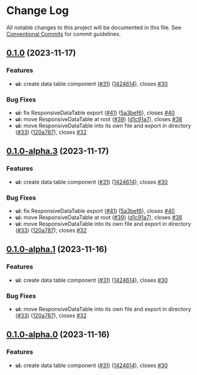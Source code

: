 # Change Log

All notable changes to this project will be documented in this file.
See [Conventional Commits](https://conventionalcommits.org) for commit guidelines.

## [0.1.0](https://github.com/galaxymesh/galaxymesh/compare/@galaxymesh/ui@0.0.1...@galaxymesh/ui@0.1.0) (2023-11-17)


### Features

* **ui:** create data table component ([#31](https://github.com/galaxymesh/galaxymesh/issues/31)) ([1424614](https://github.com/galaxymesh/galaxymesh/commit/1424614cf42b8c2ed110aff5c00db321a8ed5a52)), closes [#30](https://github.com/galaxymesh/galaxymesh/issues/30)


### Bug Fixes

* **ui:** fix ResponsiveDataTable export ([#41](https://github.com/galaxymesh/galaxymesh/issues/41)) ([5a3bef6](https://github.com/galaxymesh/galaxymesh/commit/5a3bef608f7dfd93a78b53b6afde048a7dfce915)), closes [#40](https://github.com/galaxymesh/galaxymesh/issues/40)
* **ui:** move ResponsiveDataTable at root ([#39](https://github.com/galaxymesh/galaxymesh/issues/39)) ([d1c91a7](https://github.com/galaxymesh/galaxymesh/commit/d1c91a723eebfb797a1919ae2a4c5dfe33cab79a)), closes [#38](https://github.com/galaxymesh/galaxymesh/issues/38)
* **ui:** move ResponsiveDataTable into its own file and export in directory ([#33](https://github.com/galaxymesh/galaxymesh/issues/33)) ([120a787](https://github.com/galaxymesh/galaxymesh/commit/120a78721d2bafa190ba58604a09b26c0894a69e)), closes [#32](https://github.com/galaxymesh/galaxymesh/issues/32)



## [0.1.0-alpha.3](https://github.com/galaxymesh/galaxymesh/compare/@galaxymesh/ui@0.0.1...@galaxymesh/ui@0.1.0-alpha.3) (2023-11-17)


### Features

* **ui:** create data table component ([#31](https://github.com/galaxymesh/galaxymesh/issues/31)) ([1424614](https://github.com/galaxymesh/galaxymesh/commit/1424614cf42b8c2ed110aff5c00db321a8ed5a52)), closes [#30](https://github.com/galaxymesh/galaxymesh/issues/30)


### Bug Fixes

* **ui:** fix ResponsiveDataTable export ([#41](https://github.com/galaxymesh/galaxymesh/issues/41)) ([5a3bef6](https://github.com/galaxymesh/galaxymesh/commit/5a3bef608f7dfd93a78b53b6afde048a7dfce915)), closes [#40](https://github.com/galaxymesh/galaxymesh/issues/40)
* **ui:** move ResponsiveDataTable at root ([#39](https://github.com/galaxymesh/galaxymesh/issues/39)) ([d1c91a7](https://github.com/galaxymesh/galaxymesh/commit/d1c91a723eebfb797a1919ae2a4c5dfe33cab79a)), closes [#38](https://github.com/galaxymesh/galaxymesh/issues/38)
* **ui:** move ResponsiveDataTable into its own file and export in directory ([#33](https://github.com/galaxymesh/galaxymesh/issues/33)) ([120a787](https://github.com/galaxymesh/galaxymesh/commit/120a78721d2bafa190ba58604a09b26c0894a69e)), closes [#32](https://github.com/galaxymesh/galaxymesh/issues/32)



## [0.1.0-alpha.1](https://github.com/galaxymesh/galaxymesh/compare/@galaxymesh/ui@0.0.1...@galaxymesh/ui@0.1.0-alpha.1) (2023-11-16)


### Features

* **ui:** create data table component ([#31](https://github.com/galaxymesh/galaxymesh/issues/31)) ([1424614](https://github.com/galaxymesh/galaxymesh/commit/1424614cf42b8c2ed110aff5c00db321a8ed5a52)), closes [#30](https://github.com/galaxymesh/galaxymesh/issues/30)


### Bug Fixes

* **ui:** move ResponsiveDataTable into its own file and export in directory ([#33](https://github.com/galaxymesh/galaxymesh/issues/33)) ([120a787](https://github.com/galaxymesh/galaxymesh/commit/120a78721d2bafa190ba58604a09b26c0894a69e)), closes [#32](https://github.com/galaxymesh/galaxymesh/issues/32)



## [0.1.0-alpha.0](https://github.com/galaxymesh/galaxymesh/compare/@galaxymesh/ui@0.0.1...@galaxymesh/ui@0.1.0-alpha.0) (2023-11-16)


### Features

* **ui:** create data table component ([#31](https://github.com/galaxymesh/galaxymesh/issues/31)) ([1424614](https://github.com/galaxymesh/galaxymesh/commit/1424614cf42b8c2ed110aff5c00db321a8ed5a52)), closes [#30](https://github.com/galaxymesh/galaxymesh/issues/30)
